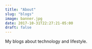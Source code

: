 ```yaml
---
title: "About"
slug: "blogs"
image: banner.jpg
date: 2017-10-31T22:27:21-05:00
draft: false
---
```


My blogs about technology and lifestyle.